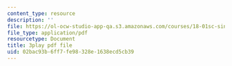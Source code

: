 ```yaml
---
content_type: resource
description: ''
file: https://ol-ocw-studio-app-qa.s3.amazonaws.com/courses/18-01sc-single-variable-calculus-fall-2010/02bac93b6ff7fe98328e1638ecd5cb39_PNTnmH6jsRI.pdf
file_type: application/pdf
resourcetype: Document
title: 3play pdf file
uid: 02bac93b-6ff7-fe98-328e-1638ecd5cb39
---
```

